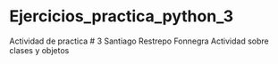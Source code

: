 # Ejercicios_practica_python_3
Actividad de practica # 3
Santiago Restrepo Fonnegra Actividad sobre clases y objetos
